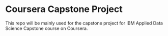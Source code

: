 # Coursera Capstone Project
This repo will be mainly used for the capstone project for IBM Applied Data Science Capstone course on Coursera.
